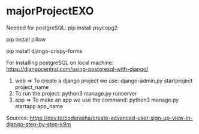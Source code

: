 # majorProjectEXO

Needed for postgreSQL:
pip install psycopg2

pip install pillow

pip install django-crispy-forms

For installing postgreSQL on local machine: https://djangocentral.com/using-postgresql-with-django/


1.	web => To create a django project we use: django-admin.py startproject project_name
2.	To run the project: python3 manage.py runserver
3.	app => To make an app we use the command: python3 manage.py startapp app_name

Sources:
https://dev.to/coderasha/create-advanced-user-sign-up-view-in-django-step-by-step-k9m


